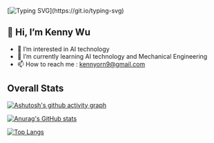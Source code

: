 [![Typing SVG](https://readme-typing-svg.demolab.com?font=Rowdies&size=35&duration=3000&pause=600&color=AA18F7&background=30FFFD00&center=true&vCenter=true&width=500&lines=May+the+Force+be+with+you!;Good+luck!)](https://git.io/typing-svg)
## 👋 Hi, I’m Kenny Wu
- 👀 I’m interested in AI technology
- 🌱 I’m currently learning AI technology and Mechanical Engineering
- 📫 How to reach me : kennyorn9@gmail.com

## Overall Stats
[![Ashutosh's github activity graph](https://github-readme-activity-graph.cyclic.app/graph?username=kennyorn1&theme=react-dark)](https://github.com/ashutosh00710/github-readme-activity-graph)

[![Anurag's GitHub stats](https://github-readme-stats.vercel.app/api?username=kennyorn1&count_private=true&theme=aura&show_icons=true)](https://github.com/anuraghazra/github-readme-stats)

[![Top Langs](https://github-readme-stats.vercel.app/api/top-langs/?username=kennyorn1&theme=aura)](https://github.com/anuraghazra/github-readme-stats)
